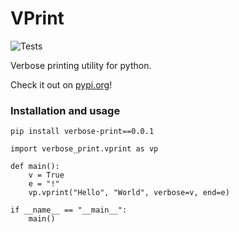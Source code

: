 # VPrint

![Tests](https://github.com/ZachElkins/VPrint/actions/workflows/tests.yml/badge.svg)

Verbose printing utility for python.

Check it out on [pypi.org](https://pypi.org/project/verbose-print/0.0.1/)!
### Installation and usage

`pip install verbose-print==0.0.1`
```python3
import verbose_print.vprint as vp

def main():
    v = True
    e = "!"
    vp.vprint("Hello", "World", verbose=v, end=e)

if __name__ == "__main__":
    main()
```
